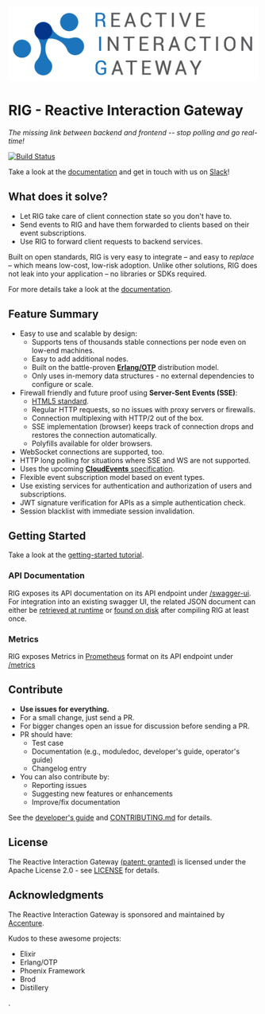 ![Logo](./logo/Reactive-Interaction-Gateway-logo-cropped.png)

# RIG - Reactive Interaction Gateway

_The missing link between backend and frontend -- stop polling and go real-time!_

[![Build Status](https://travis-ci.org/Accenture/reactive-interaction-gateway.svg?branch=master)](https://travis-ci.org/Accenture/reactive-interaction-gateway)

Take a look at the [documentation](https://accenture.github.io/reactive-interaction-gateway/docs/intro.html) and get in touch with us on [Slack](https://rig-opensource.slack.com)!

## What does it solve?

- Let RIG take care of client connection state so you don't have to.
- Send events to RIG and have them forwarded to clients based on their event subscriptions.
- Use RIG to forward client requests to backend services.

Built on open standards, RIG is very easy to integrate – and easy to _replace_ – which means low-cost, low-risk adoption. Unlike other solutions, RIG does not leak into your application – no libraries or SDKs required.

For more details take a look at the [documentation](https://accenture.github.io/reactive-interaction-gateway/docs/intro.html).

## Feature Summary

- Easy to use and scalable by design:
  - Supports tens of thousands stable connections per node even on low-end machines.
  - Easy to add additional nodes.
  - Built on the battle-proven [**Erlang/OTP**](http://www.erlang.org/) distribution model.
  - Only uses in-memory data structures - no external dependencies to configure or scale.
- Firewall friendly and future proof using **Server-Sent Events (SSE)**:
  - [HTML5 standard](https://html.spec.whatwg.org/multipage/server-sent-events.html#server-sent-events).
  - Regular HTTP requests, so no issues with proxy servers or firewalls.
  - Connection multiplexing with HTTP/2 out of the box.
  - SSE implementation (browser) keeps track of connection drops and restores the connection automatically.
  - Polyfills available for older browsers.
- WebSocket connections are supported, too.
- HTTP long polling for situations where SSE and WS are not supported.
- Uses the upcoming [**CloudEvents** specification](https://cloudevents.io/).
- Flexible event subscription model based on event types.
- Use existing services for authentication and authorization of users and subscriptions.
- JWT signature verification for APIs as a simple authentication check.
- Session blacklist with immediate session invalidation.

## Getting Started

Take a look at the [getting-started tutorial](https://accenture.github.io/reactive-interaction-gateway/docs/tutorial.html).

### API Documentation

RIG exposes its API documentation on its API endpoint under [/swagger-ui](http://localhost:4010/swagger-ui). For integration into an existing swagger UI, the related JSON document can either be [retrieved at runtime](http://localhost:4010/swagger-ui/rig_api_swagger.json) or [found on disk](./priv/static/rig_api_swagger.json) after compiling RIG at least once.

### Metrics

RIG exposes Metrics in [Prometheus](https://prometheus.io/) format on its API endpoint under [/metrics](http:localhost:4010/metrics)

## Contribute

- **Use issues for everything.**
- For a small change, just send a PR.
- For bigger changes open an issue for discussion before sending a PR.
- PR should have:
  - Test case
  - Documentation (e.g., moduledoc, developer's guide, operator's guide)
  - Changelog entry
- You can also contribute by:
  - Reporting issues
  - Suggesting new features or enhancements
  - Improve/fix documentation

See the [developer's guide](https://accenture.github.io/reactive-interaction-gateway/docs/rig-dev-guide.html) and [CONTRIBUTING.md](./CONTRIBUTING.md) for details.

## License

The Reactive Interaction Gateway [(patent: granted)](https://patents.google.com/patent/US10193992B2/en) is licensed under the Apache License 2.0 - see
[LICENSE](LICENSE) for details.

## Acknowledgments

The Reactive Interaction Gateway is sponsored and maintained by [Accenture](https://accenture.github.io/).

Kudos to these awesome projects:

- Elixir
- Erlang/OTP
- Phoenix Framework
- Brod
- Distillery

.
